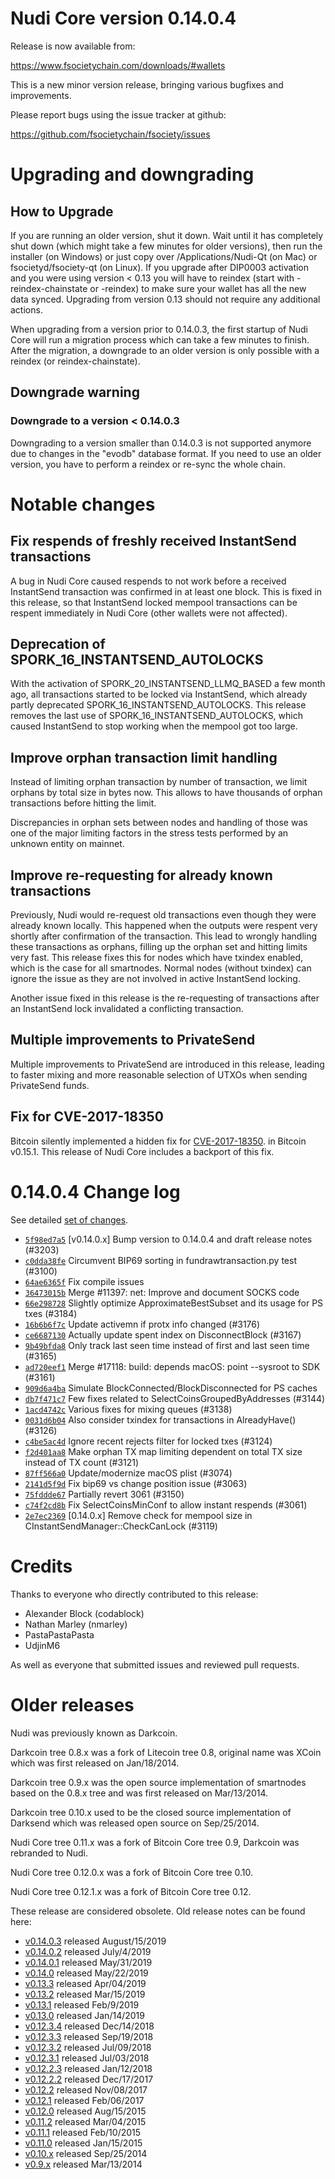 Nudi Core version 0.14.0.4
==========================

Release is now available from:

  <https://www.fsocietychain.com/downloads/#wallets>

This is a new minor version release, bringing various bugfixes and improvements.

Please report bugs using the issue tracker at github:

  <https://github.com/fsocietychain/fsociety/issues>


Upgrading and downgrading
=========================

How to Upgrade
--------------

If you are running an older version, shut it down. Wait until it has completely
shut down (which might take a few minutes for older versions), then run the
installer (on Windows) or just copy over /Applications/Nudi-Qt (on Mac) or
fsocietyd/fsociety-qt (on Linux). If you upgrade after DIP0003 activation and you were
using version < 0.13 you will have to reindex (start with -reindex-chainstate
or -reindex) to make sure your wallet has all the new data synced. Upgrading from
version 0.13 should not require any additional actions.

When upgrading from a version prior to 0.14.0.3, the
first startup of Nudi Core will run a migration process which can take a few minutes
to finish. After the migration, a downgrade to an older version is only possible with
a reindex (or reindex-chainstate).

Downgrade warning
-----------------

### Downgrade to a version < 0.14.0.3

Downgrading to a version smaller than 0.14.0.3 is not supported anymore due to changes
in the "evodb" database format. If you need to use an older version, you have to perform
a reindex or re-sync the whole chain.

Notable changes
===============

Fix respends of freshly received InstantSend transactions
---------------------------------------------------------

A bug in Nudi Core caused respends to not work before a received InstantSend transaction was confirmed in at least
one block. This is fixed in this release, so that InstantSend locked mempool transactions can be
respent immediately in Nudi Core (other wallets were not affected).

Deprecation of SPORK_16_INSTANTSEND_AUTOLOCKS
---------------------------------------------

With the activation of SPORK_20_INSTANTSEND_LLMQ_BASED a few month ago, all transactions started to be locked via
InstantSend, which already partly deprecated SPORK_16_INSTANTSEND_AUTOLOCKS. This release removes the last use
of SPORK_16_INSTANTSEND_AUTOLOCKS, which caused InstantSend to stop working when the mempool got too large.

Improve orphan transaction limit handling
-----------------------------------------

Instead of limiting orphan transaction by number of transaction, we limit orphans by total size in bytes
now. This allows to have thousands of orphan transactions before hitting the limit.

Discrepancies in orphan sets between nodes and handling of those was one of the major limiting factors in
the stress tests performed by an unknown entity on mainnet.

Improve re-requesting for already known transactions
----------------------------------------------------

Previously, Nudi would re-request old transactions even though they were already known locally. This
happened when the outputs were respent very shortly after confirmation of the transaction. This lead to
wrongly handling these transactions as orphans, filling up the orphan set and hitting limits very fast.
This release fixes this for nodes which have txindex enabled, which is the case for all smartnodes. Normal
nodes (without txindex) can ignore the issue as they are not involved in active InstantSend locking.

Another issue fixed in this release is the re-requesting of transactions after an InstantSend lock invalidated
a conflicting transaction.

Multiple improvements to PrivateSend
------------------------------------

Multiple improvements to PrivateSend are introduced in this release, leading to faster mixing and more
reasonable selection of UTXOs when sending PrivateSend funds.

Fix for CVE-2017-18350
----------------------

Bitcoin silently implemented a hidden fix for [CVE-2017-18350](https://lists.linuxfoundation.org/pipermail/bitcoin-dev/2019-November/017453.html).
in Bitcoin v0.15.1. This release of Nudi Core includes a backport of this fix.


0.14.0.4 Change log
===================

See detailed [set of changes](https://github.com/fsocietychain/fsociety/compare/v0.14.0.3...fsociety:v0.14.0.4).

- [`5f98ed7a5`](https://github.com/fsocietychain/fsociety/commit/5f98ed7a5) [v0.14.0.x] Bump version to 0.14.0.4 and draft release notes (#3203)
- [`c0dda38fe`](https://github.com/fsocietychain/fsociety/commit/c0dda38fe) Circumvent BIP69 sorting in fundrawtransaction.py test (#3100)
- [`64ae6365f`](https://github.com/fsocietychain/fsociety/commit/64ae6365f) Fix compile issues
- [`36473015b`](https://github.com/fsocietychain/fsociety/commit/36473015b) Merge #11397: net: Improve and document SOCKS code
- [`66e298728`](https://github.com/fsocietychain/fsociety/commit/66e298728) Slightly optimize ApproximateBestSubset and its usage for PS txes (#3184)
- [`16b6b6f7c`](https://github.com/fsocietychain/fsociety/commit/16b6b6f7c) Update activemn if protx info changed (#3176)
- [`ce6687130`](https://github.com/fsocietychain/fsociety/commit/ce6687130) Actually update spent index on DisconnectBlock (#3167)
- [`9b49bfda8`](https://github.com/fsocietychain/fsociety/commit/9b49bfda8) Only track last seen time instead of first and last seen time (#3165)
- [`ad720eef1`](https://github.com/fsocietychain/fsociety/commit/ad720eef1) Merge #17118: build: depends macOS: point --sysroot to SDK (#3161)
- [`909d6a4ba`](https://github.com/fsocietychain/fsociety/commit/909d6a4ba) Simulate BlockConnected/BlockDisconnected for PS caches
- [`db7f471c7`](https://github.com/fsocietychain/fsociety/commit/db7f471c7) Few fixes related to SelectCoinsGroupedByAddresses (#3144)
- [`1acd4742c`](https://github.com/fsocietychain/fsociety/commit/1acd4742c) Various fixes for mixing queues (#3138)
- [`0031d6b04`](https://github.com/fsocietychain/fsociety/commit/0031d6b04) Also consider txindex for transactions in AlreadyHave() (#3126)
- [`c4be5ac4d`](https://github.com/fsocietychain/fsociety/commit/c4be5ac4d) Ignore recent rejects filter for locked txes (#3124)
- [`f2d401aa8`](https://github.com/fsocietychain/fsociety/commit/f2d401aa8) Make orphan TX map limiting dependent on total TX size instead of TX count (#3121)
- [`87ff566a0`](https://github.com/fsocietychain/fsociety/commit/87ff566a0) Update/modernize macOS plist (#3074)
- [`2141d5f9d`](https://github.com/fsocietychain/fsociety/commit/2141d5f9d) Fix bip69 vs change position issue (#3063)
- [`75fddde67`](https://github.com/fsocietychain/fsociety/commit/75fddde67) Partially revert 3061 (#3150)
- [`c74f2cd8b`](https://github.com/fsocietychain/fsociety/commit/c74f2cd8b) Fix SelectCoinsMinConf to allow instant respends (#3061)
- [`2e7ec2369`](https://github.com/fsocietychain/fsociety/commit/2e7ec2369) [0.14.0.x] Remove check for mempool size in CInstantSendManager::CheckCanLock (#3119)

Credits
=======

Thanks to everyone who directly contributed to this release:

- Alexander Block (codablock)
- Nathan Marley (nmarley)
- PastaPastaPasta
- UdjinM6

As well as everyone that submitted issues and reviewed pull requests.

Older releases
==============

Nudi was previously known as Darkcoin.

Darkcoin tree 0.8.x was a fork of Litecoin tree 0.8, original name was XCoin
which was first released on Jan/18/2014.

Darkcoin tree 0.9.x was the open source implementation of smartnodes based on
the 0.8.x tree and was first released on Mar/13/2014.

Darkcoin tree 0.10.x used to be the closed source implementation of Darksend
which was released open source on Sep/25/2014.

Nudi Core tree 0.11.x was a fork of Bitcoin Core tree 0.9,
Darkcoin was rebranded to Nudi.

Nudi Core tree 0.12.0.x was a fork of Bitcoin Core tree 0.10.

Nudi Core tree 0.12.1.x was a fork of Bitcoin Core tree 0.12.

These release are considered obsolete. Old release notes can be found here:

- [v0.14.0.3](https://github.com/fsocietychain/fsociety/blob/master/doc/release-notes/fsociety/release-notes-0.14.0.3.md) released August/15/2019
- [v0.14.0.2](https://github.com/fsocietychain/fsociety/blob/master/doc/release-notes/fsociety/release-notes-0.14.0.2.md) released July/4/2019
- [v0.14.0.1](https://github.com/fsocietychain/fsociety/blob/master/doc/release-notes/fsociety/release-notes-0.14.0.1.md) released May/31/2019
- [v0.14.0](https://github.com/fsocietychain/fsociety/blob/master/doc/release-notes/fsociety/release-notes-0.14.0.md) released May/22/2019
- [v0.13.3](https://github.com/fsocietychain/fsociety/blob/master/doc/release-notes/fsociety/release-notes-0.13.3.md) released Apr/04/2019
- [v0.13.2](https://github.com/fsocietychain/fsociety/blob/master/doc/release-notes/fsociety/release-notes-0.13.2.md) released Mar/15/2019
- [v0.13.1](https://github.com/fsocietychain/fsociety/blob/master/doc/release-notes/fsociety/release-notes-0.13.1.md) released Feb/9/2019
- [v0.13.0](https://github.com/fsocietychain/fsociety/blob/master/doc/release-notes/fsociety/release-notes-0.13.0.md) released Jan/14/2019
- [v0.12.3.4](https://github.com/fsocietychain/fsociety/blob/master/doc/release-notes/fsociety/release-notes-0.12.3.4.md) released Dec/14/2018
- [v0.12.3.3](https://github.com/fsocietychain/fsociety/blob/master/doc/release-notes/fsociety/release-notes-0.12.3.3.md) released Sep/19/2018
- [v0.12.3.2](https://github.com/fsocietychain/fsociety/blob/master/doc/release-notes/fsociety/release-notes-0.12.3.2.md) released Jul/09/2018
- [v0.12.3.1](https://github.com/fsocietychain/fsociety/blob/master/doc/release-notes/fsociety/release-notes-0.12.3.1.md) released Jul/03/2018
- [v0.12.2.3](https://github.com/fsocietychain/fsociety/blob/master/doc/release-notes/fsociety/release-notes-0.12.2.3.md) released Jan/12/2018
- [v0.12.2.2](https://github.com/fsocietychain/fsociety/blob/master/doc/release-notes/fsociety/release-notes-0.12.2.2.md) released Dec/17/2017
- [v0.12.2](https://github.com/fsocietychain/fsociety/blob/master/doc/release-notes/fsociety/release-notes-0.12.2.md) released Nov/08/2017
- [v0.12.1](https://github.com/fsocietychain/fsociety/blob/master/doc/release-notes/fsociety/release-notes-0.12.1.md) released Feb/06/2017
- [v0.12.0](https://github.com/fsocietychain/fsociety/blob/master/doc/release-notes/fsociety/release-notes-0.12.0.md) released Aug/15/2015
- [v0.11.2](https://github.com/fsocietychain/fsociety/blob/master/doc/release-notes/fsociety/release-notes-0.11.2.md) released Mar/04/2015
- [v0.11.1](https://github.com/fsocietychain/fsociety/blob/master/doc/release-notes/fsociety/release-notes-0.11.1.md) released Feb/10/2015
- [v0.11.0](https://github.com/fsocietychain/fsociety/blob/master/doc/release-notes/fsociety/release-notes-0.11.0.md) released Jan/15/2015
- [v0.10.x](https://github.com/fsocietychain/fsociety/blob/master/doc/release-notes/fsociety/release-notes-0.10.0.md) released Sep/25/2014
- [v0.9.x](https://github.com/fsocietychain/fsociety/blob/master/doc/release-notes/fsociety/release-notes-0.9.0.md) released Mar/13/2014

